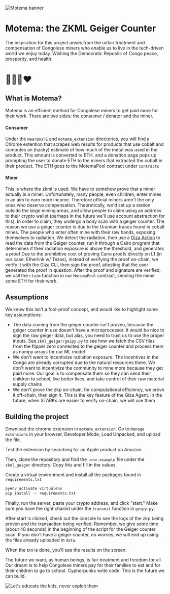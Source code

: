 ![Motema banner](https://github.com/lancenonce/motema/assets/40670744/418b2e48-6e76-4878-a452-4718e7142bc8)

# Motema: the ZKML Geiger Counter
The inspiration for this project arises from the unfair treatment and compensation of Congolese miners who enable us to live in the tech-driven world we enjoy today. Wishing the Democratic Republic of Congo peace, prosperity, and health. 

# 🩵🇨🇩❤️

## What is Motema?
Motema is an efficient method for Congolese miners to get paid more for their work. There are two sides: the consumer / donator and the miner.

#### Consumer
Under the `NearBosFE` and `motema_extension` directories, you will find a Chrome extention that scrapes web results for products that use cobalt and computes an (hacky) estimate of how much of the metal was used in the product.
This amount is converted to ETH, and a donation page pops up prompting the user to donate ETH to the miners that extracted the cobalt in their product. The ETH goes to the MotemaPool contract under `contracts`

#### Miner
This is where the zkml is used. We have to somehow prove that a miner actually is a miner. Unfortunately, many people, even children, enter mines in an aim to earn more income. Therefore official miners aren't the only ones who deserve compensation.
Theoretically, we'd set up a station outside the large mining areas, and allow people to claim using an address to their crypto wallet (perhaps in the future we'll use account abstraction for this). In order to claim, they undergo a body scan with a geiger counter.
The reason we use a geiger counter is due to the Uranium traces found in cobalt mines. The people who enter often mine with their raw hands, exposing themselves to radiation. We detect the radiation, then use a [Giza Action](https://actions.gizatech.xyz/welcome/giza-actions-sdk) to read the data from the Geiger counter, run it through a Cairo program that determines if their radiation exposure is above the threshold, and generates a proof
Due to the prohibitive cost of proving Cairo proofs directly on L1 (in our case, Etherlink w/ Tezos), instead of verifying the proof on-chain, we verify it with the Giza CLI, then sign the proof, attesting that the user generated the proof in question.
After the proof and signature are verified, we call the `claim` function in our `MotemaPool` contract, sending the miner some ETH for their work.

## Assumptions
We know this isn't a fool-proof concept, and would like to highlight some key assumptions:
- The data coming from the geiger counter isn't proven, because the geiger counter in use doesn't have a microprocessor. It would be nice to sign the raw geiger data, but alas, you need to trust us to use the proper inputs. See `zkml_geiger/geipy.py` to see how we fetch the CSV files from the flipper zero connected to the geiger counter and process them as numpy arrays for our ML model
- We don't want to incentivize radiation exposure. The incentives in the Congo are already corrupted due to the natural resources there. We don't want to incentivize the community to mine more because they get paid more. Our goal is to compensate them so they can send their children to school, live better lives, and take control of their raw material supply chains
- We don't prove the zkp on-chain, for computational efficiency, we prove it off-chain, then sign it. This is the key feature of the Giza Agent. In the future, when STARKs are easier to verify on-chain, we will use them

## Building the project
Download the chrome extension in `motema_extension`. Go to `Manage extensions` in your browser, Developer Mode, Load Unpacked, and upload the file. 

Test the extension by searching for an Apple product on Amazon.

Then, clone the repository and find the `.env.example` file under the `zkml_geiger` directory. Copy this and fill in the values.

Create a virtual environment and install all the packages found in `requirements.txt`

```bash
pyenv activate virtualenv
pip install -r requirements.txt
```
Finally, run the server, paste your crypto address, and click "start." Make sure you have the right chainid under the `transmit` function in `geipy.py`.

After start is clicked, check out the console to see the logs of the zkp being proven and the transaction being verified. Remember, we give some time (about 40 seconds) in the beginning of the script for the Geiger counter scan. If you don't have a geiger counter, no worries, we will end up using the files already uploaded in `data`. 

When the txn is done, you'll see the results on the screen:





The future we want, as human beings, is fair treatment and freedom for all. Our dream is to help Congolese miners pay for their families to eat and for their children to go to school. Cypherpunks write code. This is the future we can build.

![Let's educate the kids, never exploit them](https://github.com/lancenonce/motema/assets/40670744/1134ea9f-4cf6-46ab-a0d7-57beaa997f2d)
